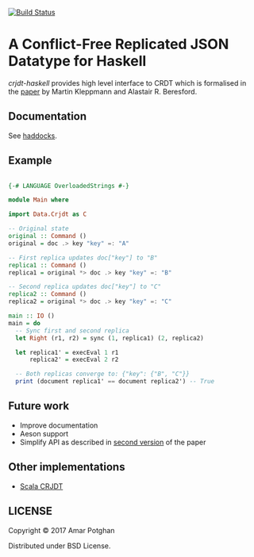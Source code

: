[![Build Status](https://travis-ci.org/amarpotghan/crjdt-haskell.svg?branch=master)](https://travis-ci.org/amarpotghan/haskell-crjdt)

# A Conflict-Free Replicated JSON Datatype for Haskell

*crjdt-haskell* provides high level interface to CRDT which is formalised in the [paper](https://arxiv.org/pdf/1608.03960v1.pdf) by Martin Kleppmann and Alastair R. Beresford.

## Documentation

See [haddocks](https://hackage.haskell.org/package/crjdt-haskell).

## Example

```haskell

{-# LANGUAGE OverloadedStrings #-}

module Main where

import Data.Crjdt as C

-- Original state
original :: Command ()
original = doc .> key "key" =: "A"

-- First replica updates doc["key"] to "B"
replica1 :: Command ()
replica1 = original *> doc .> key "key" =: "B"

-- Second replica updates doc["key"] to "C"
replica2 :: Command ()
replica2 = original *> doc .> key "key" =: "C"

main :: IO ()
main = do
  -- Sync first and second replica
  let Right (r1, r2) = sync (1, replica1) (2, replica2)

  let replica1' = execEval 1 r1
      replica2' = execEval 2 r2

  -- Both replicas converge to: {"key": {"B", "C"}}
  print (document replica1' == document replica2') -- True
```

## Future work

* Improve documentation
* Aeson support
* Simplify API as described in [second version](https://arxiv.org/abs/1608.03960) of the paper

## Other implementations

* [Scala CRJDT](https://github.com/fthomas/crjdt)

## LICENSE

Copyright © 2017 Amar Potghan

Distributed under BSD License.
